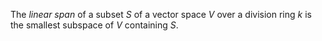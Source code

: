 The *linear span* of a subset $S$ of a vector space $V$ over a division ring $k$ is the smallest subspace of $V$ containing $S$.
